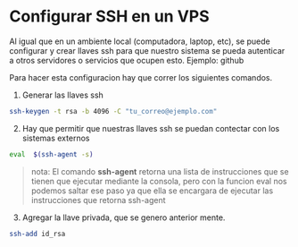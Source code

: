 # Configurar SSH en un VPS


Al igual que en un ambiente local (computadora, laptop, etc), se puede configurar y crear 
llaves ssh para que nuestro sistema se pueda autenticar a otros servidores o servicios que ocupen esto.
Ejemplo: github 


Para hacer esta configuracion hay que correr los siguientes comandos.

1. Generar las llaves ssh
```bash
ssh-keygen -t rsa -b 4096 -C "tu_correo@ejemplo.com"
```

2. Hay que permitir que nuestras llaves ssh se puedan contectar con los sistemas externos
```bash
eval  $(ssh-agent -s)
```
> nota: El comando **ssh-agent** retorna una lista de instrucciones que se tienen que ejecutar mediante la consola, pero con la funcion eval nos podemos saltar ese paso ya que ella se encargara de ejecutar las instrucciones que retorna ssh-agent

3. Agregar la llave privada, que se genero anterior mente.
```bash
ssh-add id_rsa
```